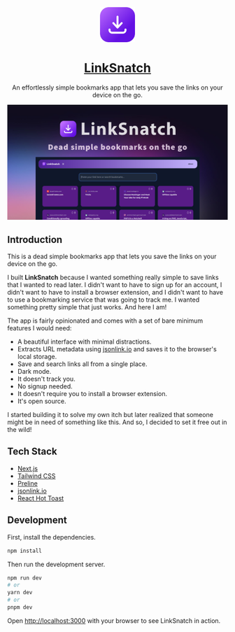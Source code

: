 
<a href="https://dub.sh">
  <div align="center">
    <img alt="LinkSnatch" src="public/icon.svg" width="80">
  </div>
  <h1 align="center">LinkSnatch</h1>
</a>

<p align="center">
  An effortlessly simple bookmarks app that lets you save the links on your device on the go.
</p>

![](/public/linksnatch-cover.png)

## Introduction

This is a dead simple bookmarks app that lets you save the links on your device on the go.

I built **LinkSnatch** because I wanted something really simple to save links that I wanted to read later. I didn't want to have to sign up for an account, I didn't want to have to install a browser extension, and I didn't want to have to use a bookmarking service that was going to track me. I wanted something pretty simple that just works. And here I am!

The app is fairly opinionated and comes with a set of bare minimum features I would need:

- A beautiful interface with minimal distractions.
- Extracts URL metadata using [jsonlink.io](jsonlink.io) and saves it to the browser's local storage.
- Save and search links all from a single place.
- Dark mode.
- It doesn't track you.
- No signup needed.
- It doesn't require you to install a browser extension.
- It's open source.
  
I started building it to solve my own itch but later realized that someone might be in need of something like this. And so, I decided to set it free out in the wild!

## Tech Stack

- [Next.js](https://nextjs.org/)
- [Tailwind CSS](https://tailwindcss.com/)
- [Preline](https://preline.co/index.html)
- [jsonlink.io](jsonlink.io)
- [React Hot Toast](https://react-hot-toast.com/)

## Development

First, install the dependencies.

```bash
npm install
```

Then run the development server.

```bash
npm run dev
# or
yarn dev
# or
pnpm dev
```

Open [http://localhost:3000](http://localhost:3000) with your browser to see LinkSnatch in action.


